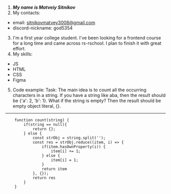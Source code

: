 1. ***My name is Matveiy Sitnikov***
2. My contacts:
* email: sitnikovmatvey3008@gmail.com
* discord-nickname: god5354
3. I'm a first year college student. I've been looking for a frontend course for a long time and came across rs-rschool. I plan to finish it with great effort.
4. My skills: 
- JS
- HTML
- CSS
- Figma
5. Code example:
Task:
The main idea is to count all the occurring characters in a string. If you have a string like aba, then the result should be {'a': 2, 'b': 1}.
What if the string is empty? Then the result should be empty object literal, {}.

---

```
    function count(string) {
        if(string == null){
            return {};
        } else {
            const strObj = string.split('');
            const res = strObj.reduce((item, i) => {
                if(item.hasOwnProperty(i)) {
                    item[i] += 1;
                } else {
                    item[i] = 1;
                }
                return item
            }, {});
            return res
        }
    }
```